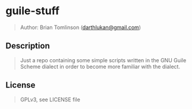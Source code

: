 # guile-stuff

> Author: Brian Tomlinson (darthlukan@gmail.com)


## Description

> Just a repo containing some simple scripts written in the GNU Guile Scheme dialect in order to become more familiar with the dialect.


## License

> GPLv3, see LICENSE file
